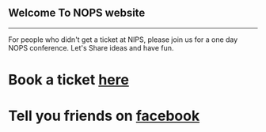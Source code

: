 ## Welcome To NOPS website

---

For people who didn't get a ticket at NIPS, please join us for a one day NOPS conference. Let's Share ideas and have fun.

# Book a ticket [here](https://www.eventbrite.com/e/nops-tickets-49862264375?aff=website)

# Tell you friends on [facebook](https://www.facebook.com/events/2176509759254451/)

